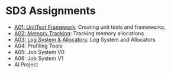 SD3 Assignments
======

- [A01: UnitTest Framework](./a01/):  Creating unit tests and frameworks; 
- [A02: Memory Tracking](./a02/):  Tracking memory allocations
- [A03: Log System & Allocators](./a03):  Log System and Allocators
- A04: Profiling Tools
- A05: Job System V0
- A06: Job System V1
- AI Project